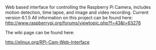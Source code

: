 Web based interface for controlling the Raspberry Pi Camera, includes motion detection, time lapse, and image and video recording.
Current version 6.1.5
All information on this project can be found here: http://www.raspberrypi.org/forums/viewtopic.php?f=43&t=63276

The wiki page can be found here:

http://elinux.org/RPi-Cam-Web-Interface
